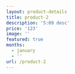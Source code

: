 ```yaml
---
layout: product-details
title: product-2
description: '5:09 desc'
price: '123'
image: ''
featured: true
months:
  - january
  - ''
url: /product-2
---
```


